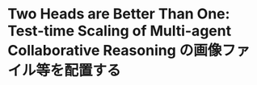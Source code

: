 # Two Heads are Better Than One: Test-time Scaling of Multi-agent Collaborative Reasoning の画像ファイル等を配置する
